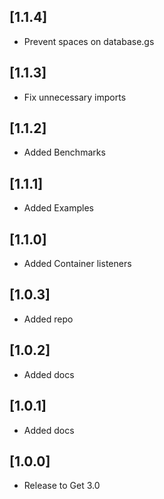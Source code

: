 ## [1.1.4] 
- Prevent spaces on database.gs

## [1.1.3] 
- Fix unnecessary imports

## [1.1.2] 
- Added Benchmarks

## [1.1.1] 
- Added Examples

## [1.1.0] 
- Added Container listeners

## [1.0.3] 
- Added repo

## [1.0.2] 
- Added docs

## [1.0.1] 
- Added docs

## [1.0.0] 
- Release to Get 3.0

